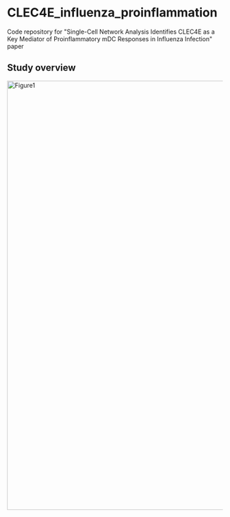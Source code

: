 # CLEC4E_influenza_proinflammation
Code repository for "Single-Cell Network Analysis Identifies CLEC4E as a Key Mediator of Proinflammatory mDC Responses in Influenza Infection" paper

## Study overview
<img width="1000" alt="Figure1" src="https://github.com/user-attachments/assets/45f2cafd-3239-4498-a325-8f96e94c9119" />
